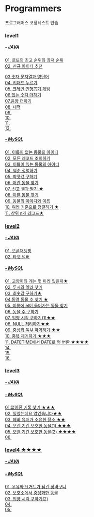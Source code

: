 # Programmers
프로그래머스 코딩테스트 연습


### level1
#####  - JAVA
<a href="https://school.programmers.co.kr/learn/courses/30/lessons/77484">01. 로또의 최고 순위와 최저 순위</br>
<a href="https://school.programmers.co.kr/learn/courses/30/lessons/72410">02. 신규 아이디 추천 </br>



<a href="https://school.programmers.co.kr/learn/courses/30/lessons/81301">03.숫자 문자열과 영단어 </br>
<a href="https://school.programmers.co.kr/learn/courses/30/lessons/67256">04. 키패드 누르기</br>
<a href="https://school.programmers.co.kr/learn/courses/30/lessons/64061">05. 크레인 인형뽑기 게임</br>
<a href="https://school.programmers.co.kr/learn/courses/30/lessons/86051">06.없는 숫자 더하기</br>
<a href="https://school.programmers.co.kr/learn/courses/30/lessons/76501">07.음양 더하기</br>
<a href="https://school.programmers.co.kr/learn/courses/30/lessons/70128">08. 내적</br>
<a href="">09. </br>
<a href="">10. </br>
<a href="">11. </br>
<a href="">12. </br>

#####  - MySQL
<a href="https://school.programmers.co.kr/learn/courses/30/lessons/59039#">01. 이름이 없는 동물의 아이디</br>
<a href="https://school.programmers.co.kr/learn/courses/30/lessons/59034">02. 모든 레코드 조회하기</br>
<a href="https://school.programmers.co.kr/learn/courses/30/lessons/59407">03. 이름이 있는 동물의 아이디</br>
<a href="https://school.programmers.co.kr/learn/courses/30/lessons/59035">04. 역순 정렬하기</br>
<a href="https://school.programmers.co.kr/learn/courses/30/lessons/59415">05. 최댓값 구하기</br>
<a href="https://school.programmers.co.kr/learn/courses/30/lessons/59037">06. 어린 동물 찾기</br>
<a href="https://school.programmers.co.kr/learn/courses/30/lessons/92334?language=java">07. 신고 결과 받기 ★</br>
<a href="https://school.programmers.co.kr/learn/courses/30/lessons/59036#fn1">08. 아픈 동물 찾기</br>
<a href="https://school.programmers.co.kr/learn/courses/30/lessons/59403">09. 동물의 아이디와 이름</br>
<a href="https://school.programmers.co.kr/learn/courses/30/lessons/59404">10. 여러 기준으로 정렬하기 ★ </br>
<a href="https://school.programmers.co.kr/learn/courses/30/lessons/59405">11. 상위 n개 레코드★ </br>



### level2
#####  - JAVA
<a href="https://programmers.co.kr/learn/courses/30/lessons/42888">01. 오픈채팅방</br>
<a href="https://programmers.co.kr/learn/courses/30/lessons/43165">02. 타겟 넘버</br>
#####  - MySQL
<a href="https://school.programmers.co.kr/learn/courses/30/lessons/59040">01. 고양이와 개는 몇 마리 있을까★ </br>
<a href="https://school.programmers.co.kr/learn/courses/30/lessons/59046">02. 루시와 엘라 찾기 </br>
<a href="https://school.programmers.co.kr/learn/courses/30/lessons/59038">03. 최솟값 구하기★ </br>
<a href="https://school.programmers.co.kr/learn/courses/30/lessons/59041">04.동명 동물 수 찾기 ★</br>
<a href="https://school.programmers.co.kr/learn/courses/30/lessons/59047">05. 이름에 el이 들어가는 동물 찾기 </br>
<a href="https://school.programmers.co.kr/learn/courses/30/lessons/59406">06. 동물 수 구하기 </br>
<a href="https://school.programmers.co.kr/learn/courses/30/lessons/59412">07. 입양 시각 구하기(1)★★ </br>
<a href="https://school.programmers.co.kr/learn/courses/30/lessons/59410">08. NULL 처리하기★★</br>
<a href="https://school.programmers.co.kr/learn/courses/30/lessons/59409">09. 중성화 여부 파악하기 ★★</br>
<a href="https://school.programmers.co.kr/learn/courses/30/lessons/59408">10. 중복 제거하기 ★★★</br>
<a href="https://school.programmers.co.kr/learn/courses/30/lessons/59414">11. DATETIME에서 DATE로 형 변환 ★★★★</br>
<a href="">14. </br>
<a href="">15. </br>
<a href="">16. </br>


### level3
#####  - JAVA

#####  - MySQL
<a href="https://school.programmers.co.kr/learn/courses/30/lessons/59042">01.없어진 기록 찾기 ★★★</br>
<a href="https://school.programmers.co.kr/learn/courses/30/lessons/59043">02. 있었는데요 없었습니다★★</br>
<a href="https://school.programmers.co.kr/learn/courses/30/lessons/77487">03. 헤비 유저가 소유한 장소 ★★</br>
<a href="https://school.programmers.co.kr/learn/courses/30/lessons/59044">04. 오랜 기간 보호한 동물(1) ★★★</br>
<a href="https://school.programmers.co.kr/learn/courses/30/lessons/59411">05. 오랜 기간 보호한 동물(2) ★★★★</br>
<a href="">06. </br> 


### level4 ★★★★
#####  - JAVA

#####  - MySQL
<a href="https://school.programmers.co.kr/learn/courses/30/lessons/62284">01. 우유와 요거트가 담긴 장바구니 </br>
<a href="https://school.programmers.co.kr/learn/courses/30/lessons/59045">02. 보호소에서 중성화한 동물</br>
<a href="https://school.programmers.co.kr/learn/courses/30/lessons/59413">03. 입양 시각 구하기(2) </br>
<a href="">04. </br>
<a href="">05. </br>



